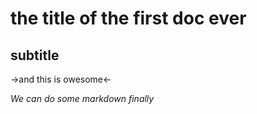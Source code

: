 # the title of the first doc ever

## subtitle

->and this is owesome<-

_We can do some markdown finally_